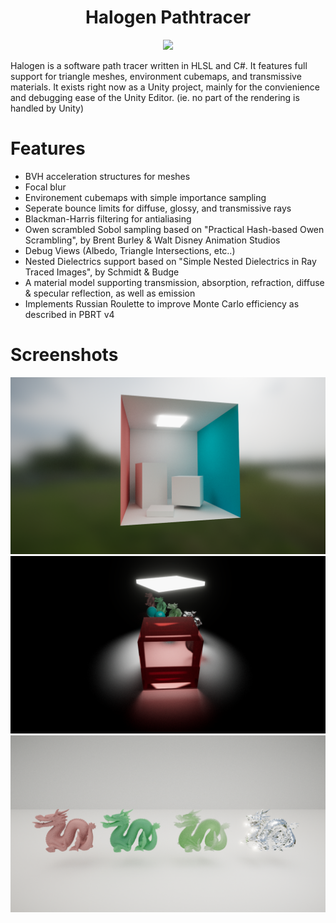 <h1 align="center">Halogen Pathtracer</h1>
<p align="center">
  <img src="./Assets/Textures/Halogen.png" />
</p>

Halogen is a software path tracer written in HLSL and C#. It features full support for triangle meshes, environment cubemaps, and transmissive materials. It exists right now as a Unity project, mainly for the convienience and debugging ease of the Unity Editor. (ie. no part of the rendering is handled by Unity) 

# Features

- BVH acceleration structures for meshes
- Focal blur
- Environement cubemaps with simple importance sampling
- Seperate bounce limits for diffuse, glossy, and transmissive rays
- Blackman-Harris filtering for antialiasing
- Owen scrambled Sobol sampling based on "Practical Hash-based Owen Scrambling", by Brent Burley & Walt Disney Animation Studios
- Debug Views (Albedo, Triangle Intersections, etc..)
- Nested Dielectrics support based on "Simple Nested Dielectrics in Ray Traced Images", by Schmidt & Budge
- A material model supporting transmission, absorption, refraction, diffuse & specular reflection, as well as emission
- Implements Russian Roulette to improve Monte Carlo efficiency as described in PBRT v4

# Screenshots

<p align="center">
  <img src="./Assets/Textures/Cornell Box.png" />
  <img src="./Assets/Textures/Overhead.png" />
  <img src="./Assets/Textures/Dragons.png" />
</p>
